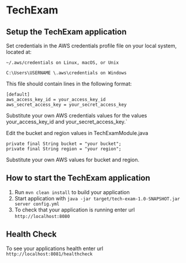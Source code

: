 # TechExam

Setup the TechExam application
---
Set credentials in the AWS credentials profile file on your local system, located at:

    ~/.aws/credentials on Linux, macOS, or Unix

    C:\Users\USERNAME \.aws\credentials on Windows

This file should contain lines in the following format:

    [default]
    aws_access_key_id = your_access_key_id
    aws_secret_access_key = your_secret_access_key

Substitute your own AWS credentials values for the values your_access_key_id and your_secret_access_key.`

Edit the bucket and region values in TechExamModule.java

    private final String bucket = "your bucket";
    private final String region = "your region"; 

Substitute your own AWS values for bucket and region.

How to start the TechExam application
---

1. Run `mvn clean install` to build your application
1. Start application with `java -jar target/tech-exam-1.0-SNAPSHOT.jar server config.yml`
1. To check that your application is running enter url `http://localhost:8080`

Health Check
---

To see your applications health enter url `http://localhost:8081/healthcheck`
